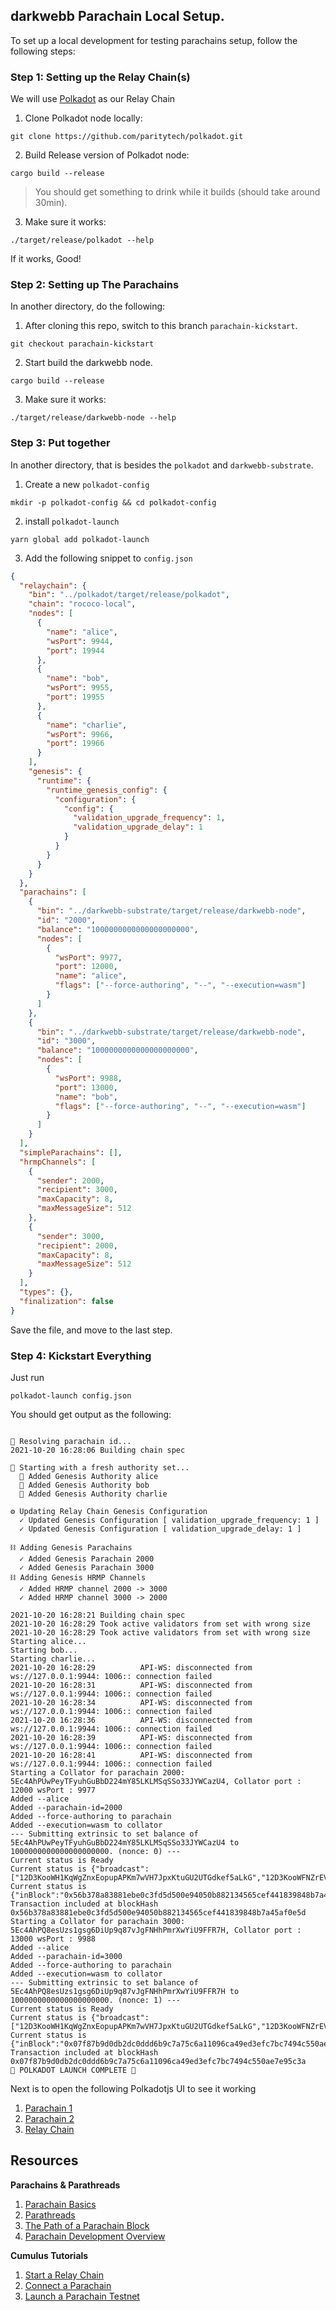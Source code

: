 ## darkwebb Parachain Local Setup.

To set up a local development for testing parachains setup, follow the following steps:

### Step 1: Setting up the Relay Chain(s)

We will use [Polkadot](https://github.com/paritytech/polkadot) as our Relay Chain

1. Clone Polkadot node locally:

```shell
git clone https://github.com/paritytech/polkadot.git
```
2. Build Release version of Polkadot node:

```shell
cargo build --release
```
> You should get something to drink while it builds (should take around 30min).

3. Make sure it works:

```shell
./target/release/polkadot --help
```

If it works, Good!

### Step 2: Setting up The Parachains

In another directory, do the following:

1. After cloning this repo, switch to this branch `parachain-kickstart`.

```shell
git checkout parachain-kickstart
```

2. Start build the darkwebb node.

```shell
cargo build --release
```

3. Make sure it works:

```shell
./target/release/darkwebb-node --help
```

### Step 3: Put together

In another directory, that is besides the `polkadot` and `darkwebb-substrate`.

1. Create a new `polkadot-config`

```shell
mkdir -p polkadot-config && cd polkadot-config
```

2. install `polkadot-launch`

```shell
yarn global add polkadot-launch
```

3. Add the following snippet to `config.json`

```json
{
  "relaychain": {
    "bin": "../polkadot/target/release/polkadot",
    "chain": "rococo-local",
    "nodes": [
      {
        "name": "alice",
        "wsPort": 9944,
        "port": 19944
      },
      {
        "name": "bob",
        "wsPort": 9955,
        "port": 19955
      },
      {
        "name": "charlie",
        "wsPort": 9966,
        "port": 19966
      }
    ],
    "genesis": {
      "runtime": {
        "runtime_genesis_config": {
          "configuration": {
            "config": {
              "validation_upgrade_frequency": 1,
              "validation_upgrade_delay": 1
            }
          }
        }
      }
    }
  },
  "parachains": [
    {
      "bin": "../darkwebb-substrate/target/release/darkwebb-node",
      "id": "2000",
      "balance": "1000000000000000000000",
      "nodes": [
        {
          "wsPort": 9977,
          "port": 12000,
          "name": "alice",
          "flags": ["--force-authoring", "--", "--execution=wasm"]
        }
      ]
    },
    {
      "bin": "../darkwebb-substrate/target/release/darkwebb-node",
      "id": "3000",
      "balance": "1000000000000000000000",
      "nodes": [
        {
          "wsPort": 9988,
          "port": 13000,
          "name": "bob",
          "flags": ["--force-authoring", "--", "--execution=wasm"]
        }
      ]
    }
  ],
  "simpleParachains": [],
  "hrmpChannels": [
    {
      "sender": 2000,
      "recipient": 3000,
      "maxCapacity": 8,
      "maxMessageSize": 512
    },
    {
      "sender": 3000,
      "recipient": 2000,
      "maxCapacity": 8,
      "maxMessageSize": 512
    }
  ],
  "types": {},
  "finalization": false
}

```

Save the file, and move to the last step.

### Step 4: Kickstart Everything

Just run

```shell
polkadot-launch config.json
```

You should get output as the following:

```log

🧹 Resolving parachain id...
2021-10-20 16:28:06 Building chain spec    

🧹 Starting with a fresh authority set...
  👤 Added Genesis Authority alice
  👤 Added Genesis Authority bob
  👤 Added Genesis Authority charlie

⚙ Updating Relay Chain Genesis Configuration
  ✓ Updated Genesis Configuration [ validation_upgrade_frequency: 1 ]
  ✓ Updated Genesis Configuration [ validation_upgrade_delay: 1 ]

⛓ Adding Genesis Parachains
  ✓ Added Genesis Parachain 2000
  ✓ Added Genesis Parachain 3000
⛓ Adding Genesis HRMP Channels
  ✓ Added HRMP channel 2000 -> 3000
  ✓ Added HRMP channel 3000 -> 2000

2021-10-20 16:28:21 Building chain spec    
2021-10-20 16:28:29 Took active validators from set with wrong size    
2021-10-20 16:28:29 Took active validators from set with wrong size    
Starting alice...
Starting bob...
Starting charlie...
2021-10-20 16:28:29          API-WS: disconnected from ws://127.0.0.1:9944: 1006:: connection failed
2021-10-20 16:28:31          API-WS: disconnected from ws://127.0.0.1:9944: 1006:: connection failed
2021-10-20 16:28:34          API-WS: disconnected from ws://127.0.0.1:9944: 1006:: connection failed
2021-10-20 16:28:36          API-WS: disconnected from ws://127.0.0.1:9944: 1006:: connection failed
2021-10-20 16:28:39          API-WS: disconnected from ws://127.0.0.1:9944: 1006:: connection failed
2021-10-20 16:28:41          API-WS: disconnected from ws://127.0.0.1:9944: 1006:: connection failed
Starting a Collator for parachain 2000: 5Ec4AhPUwPeyTFyuhGuBbD224mY85LKLMSqSSo33JYWCazU4, Collator port : 12000 wsPort : 9977
Added --alice
Added --parachain-id=2000
Added --force-authoring to parachain
Added --execution=wasm to collator
--- Submitting extrinsic to set balance of 5Ec4AhPUwPeyTFyuhGuBbD224mY85LKLMSqSSo33JYWCazU4 to 1000000000000000000000. (nonce: 0) ---
Current status is Ready
Current status is {"broadcast":["12D3KooWH1KqWgZnxEopupAPKm7wVH7JpxKtuGU2UTGdkef5aLkG","12D3KooWFNZrEV8ppRN6zx6oTiwakHtkBrGyna71RtC8K2aHepAh","12D3KooWAEQzjbyMnD7mFEuErHJ8vu1vF32gm5kb3c6V2cMAkt47"]}
Current status is {"inBlock":"0x56b378a83881ebe0c3fd5d500e94050b882134565cef441839848b7a45af0e5d"}
Transaction included at blockHash 0x56b378a83881ebe0c3fd5d500e94050b882134565cef441839848b7a45af0e5d
Starting a Collator for parachain 3000: 5Ec4AhPQ8esUzs1gsg6DiUp9q87vJgFNHhPmrXwYiU9FFR7H, Collator port : 13000 wsPort : 9988
Added --alice
Added --parachain-id=3000
Added --force-authoring to parachain
Added --execution=wasm to collator
--- Submitting extrinsic to set balance of 5Ec4AhPQ8esUzs1gsg6DiUp9q87vJgFNHhPmrXwYiU9FFR7H to 1000000000000000000000. (nonce: 1) ---
Current status is Ready
Current status is {"broadcast":["12D3KooWH1KqWgZnxEopupAPKm7wVH7JpxKtuGU2UTGdkef5aLkG","12D3KooWFNZrEV8ppRN6zx6oTiwakHtkBrGyna71RtC8K2aHepAh","12D3KooWAEQzjbyMnD7mFEuErHJ8vu1vF32gm5kb3c6V2cMAkt47","12D3KooWM7fszAJQKNXR6CAtbesRmS29z9X3fjNZf1DhS3BbJrkV"]}
Current status is {"inBlock":"0x07f87b9d0db2dc0ddd6b9c7a75c6a11096ca49ed3efc7bc7494c550ae7e95c3a"}
Transaction included at blockHash 0x07f87b9d0db2dc0ddd6b9c7a75c6a11096ca49ed3efc7bc7494c550ae7e95c3a
🚀 POLKADOT LAUNCH COMPLETE 🚀
```

Next is to open the following Polkadotjs UI to see it working

1. [Parachain 1](https://polkadot.js.org/apps/?rpc=ws%3A%2F%2Flocalhost%3A9977#/explorer)
2. [Parachain 2](https://polkadot.js.org/apps/?rpc=ws%3A%2F%2Flocalhost%3A9988#/explorer)
3. [Relay Chain](https://polkadot.js.org/apps/?rpc=ws%3A%2F%2Flocalhost%3A9944#/explorer)


## Resources

**Parachains & Parathreads**

1. [Parachain Basics](https://wiki.polkadot.network/docs/learn-parachains)
2. [Parathreads](https://wiki.polkadot.network/docs/learn-parathreads)
3. [The Path of a Parachain Block](https://polkadot.network/blog/the-path-of-a-parachain-block/)
4. [Parachain Development Overview](https://wiki.polkadot.network/docs/build-build-with-polkadot)

**Cumulus Tutorials**

1. [Start a Relay Chain](https://docs.substrate.io/tutorials/v3/cumulus/start-relay/)
2. [Connect a Parachain](https://docs.substrate.io/tutorials/v3/cumulus/connect-parachain/)
3. [Launch a Parachain Testnet](https://docs.substrate.io/tutorials/v3/cumulus/polkadot-launch/)
